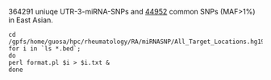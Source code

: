 364291 uniuqe UTR-3-miRNA-SNPs and [44952](gnomad.genomes.r2.1.sites.rec.UTR3miRNAsNP.merge.vcf.bed) common SNPs (MAF>1%) in East Asian. 


```
cd /gpfs/home/guosa/hpc/rheumatology/RA/miRNASNP/All_Target_Locations.hg19.bed
for i in `ls *.bed`; 
do 
perl format.pl $i > $i.txt & 
done
```
